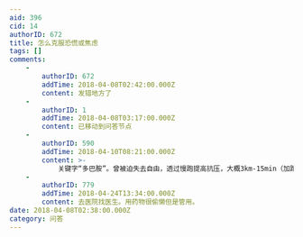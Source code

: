 ```yaml
---
aid: 396
cid: 14
authorID: 672
title: 怎么克服恐慌或焦虑
tags: []
comments:
    -
        authorID: 672
        addTime: 2018-04-08T02:42:00.000Z
        content: 发错地方了
    -
        authorID: 1
        addTime: 2018-04-08T03:17:00.000Z
        content: 已移动到问答节点
    -
        authorID: 590
        addTime: 2018-04-10T08:21:00.000Z
        content: >-
            关键字“多巴胺”。曾被迫失去自由，透过慢跑提高抗压，大概3km-15min（加跑前热身与跑后缓冲，约27分钟），依状况增加次数（次/天），早中晚各一次最佳。（副作用是会上瘾）
    -
        authorID: 779
        addTime: 2018-04-24T13:34:00.000Z
        content: 去医院找医生。用药物很偷懒但是管用。
date: 2018-04-08T02:38:00.000Z
category: 问答
---
```



